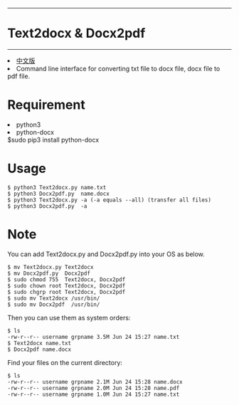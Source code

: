 -----------------------
 # Text2docx & Docx2pdf #
-----------------------
<li><a href="README_CN.md">中文版</a></li>
<li> Command line interface for converting txt file to docx file, docx file to pdf file.</li>

# Requirement #
<li> python3 </li>
<li> python-docx </li>
$sudo pip3 install python-docx

# Usage #
    $ python3 Text2docx.py name.txt 
    $ python3 Docx2pdf.py  name.docx
    $ python3 Text2docx.py -a (-a equals --all) (transfer all files)
    $ python3 Docx2pdf.py  -a 

# Note #
You can add Text2docx.py and Docx2pdf.py into your OS as below. 
	
	$ mv Text2docx.py Text2docx
	$ mv Docx2pdf.py  Docx2pdf 
	$ sudo chmod 755  Text2docx, Docx2pdf
	$ sudo chown root Text2docx, Docx2pdf
	$ sudo chgrp root Text2docx, Docx2pdf
	$ sudo mv Text2docx /usr/bin/
	$ sudo mv Docx2pdf  /usr/bin/

Then you can use them  as system orders: 

	$ ls
	-rw-r--r-- username grpname 3.5M Jun 24 15:27 name.txt
	$ Text2docx name.txt 
	$ Docx2pdf name.docx

Find your files on the current directory:
	
	$ ls
	-rw-r--r-- username grpname 2.1M Jun 24 15:28 name.docx
	-rw-r--r-- username grpname 2.0M Jun 24 15:28 name.pdf
	-rw-r--r-- username grpname 1.0M Jun 24 15:27 name.txt
